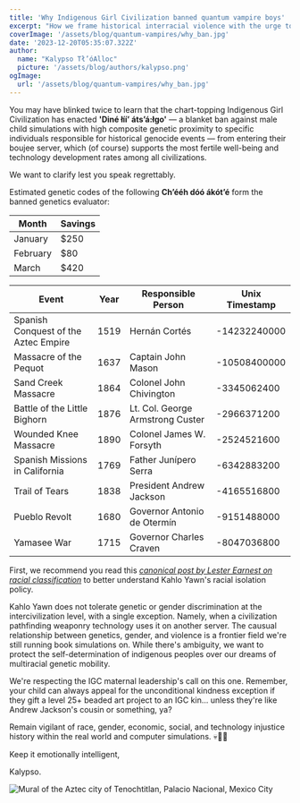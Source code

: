 ```yaml
---
title: 'Why Indigenous Girl Civilization banned quantum vampire boys'
excerpt: "How we frame historical interracial violence with the urge to merge"
coverImage: '/assets/blog/quantum-vampires/why_ban.jpg'
date: '2023-12-20T05:35:07.322Z'
author:
  name: "Kalypso Tł’óAlloc"
  picture: '/assets/blog/authors/kalypso.png'
ogImage:
  url: '/assets/blog/quantum-vampires/why_ban.jpg'
---
```

You may have blinked twice to learn that the chart-topping Indigenous Girl Civilization has enacted **'Diné łííʼ átsʼá:łgo'** — a blanket ban against male child simulations with high composite genetic proximity to specific individuals responsible for historical genocide events — from entering their boujee server, which (of course) supports the most fertile well-being and technology development rates among all civilizations.

We want to clarify lest you speak regrettably.

Estimated genetic codes of the following **Chʼééh dóó ákótʼé** form the banned genetics evaluator:

| Month    | Savings |
| -------- | ------- |
| January  | $250    |
| February | $80     |
| March    | $420    |


| Event                                    | Year | Responsible Person                  | Unix Timestamp |
|------------------------------------------|------|-------------------------------------|----------------|
| Spanish Conquest of the Aztec Empire     | 1519 | Hernán Cortés                       | -14232240000   |
| Massacre of the Pequot                   | 1637 | Captain John Mason                  | -10508400000   |
| Sand Creek Massacre                      | 1864 | Colonel John Chivington             | -3345062400    |
| Battle of the Little Bighorn             | 1876 | Lt. Col. George Armstrong Custer    | -2966371200    |
| Wounded Knee Massacre                    | 1890 | Colonel James W. Forsyth            | -2524521600    |
| Spanish Missions in California           | 1769 | Father Junípero Serra               | -6342883200    |
| Trail of Tears                           | 1838 | President Andrew Jackson            | -4165516800    |
| Pueblo Revolt                            | 1680 | Governor Antonio de Otermín         | -9151488000    |
| Yamasee War                              | 1715 | Governor Charles Craven             | -8047036800    |

First, we recommend you read this [*canonical post by Lester Earnest on racial classification*](https://web.stanford.edu/~learnest/earth/mongrel.html) to better understand Kahlo Yawn's racial isolation policy.

Kahlo Yawn does not tolerate genetic or gender discrimination at the intercivilization level, with a single exception. Namely, when a civilization pathfinding weaponry technology uses it on another server. The causual relationship between genetics, gender, and violence is a frontier field we're still running book simulations on. While there's ambiguity, we want to protect the self-determination of indigenous peoples over our dreams of multiracial genetic mobility.

We're respecting the IGC maternal leadership's call on this one. Remember, your child can always appeal for the unconditional kindness exception if they gift a level 25+ beaded art project to an IGC kin... unless they're like Andrew Jackson's cousin or something, ya?

Remain vigilant of race, gender, economic, social, and technology injustice history within the real world and computer simulations. 💀💪🏾

Keep it emotionally intelligent,

Kalypso.

![Mural of the Aztec city of Tenochtitlan, Palacio Nacional, Mexico City](https://upload.wikimedia.org/wikipedia/commons/thumb/c/c6/Murales_Rivera_-_Markt_in_Tlatelolco_3.jpg/1280px-Murales_Rivera_-_Markt_in_Tlatelolco_3.jpg)


